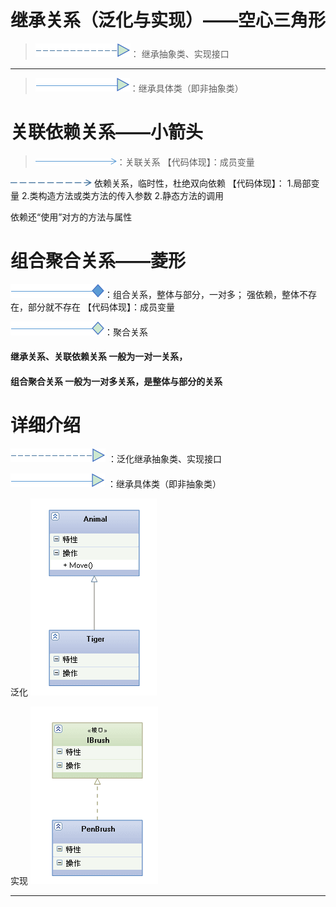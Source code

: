 # 继承关系（泛化与实现）——空心三角形

> ![](/assets/jicheng.png)： 继承抽象类、实现接口

------

> ![](/assets/fanhua.png)：继承具体类（即非抽象类）


# 关联依赖关系——小箭头
> ![](/assets/guanlian.png)：关联关系
【代码体现】：成员变量

![](/assets/yilai.png)
依赖关系，临时性，杜绝双向依赖
【代码体现】：
1.局部变量
2.类构造方法或类方法的传入参数
2.静态方法的调用

依赖还“使用”对方的方法与属性

# 组合聚合关系——菱形
![](/assets/zuhe.png)：组合关系，整体与部分，一对多；
强依赖，整体不存在，部分就不存在 
【代码体现】：成员变量

![](/assets/juhe.png)：聚合关系











#### 继承关系、关联依赖关系 一般为一对一关系，
#### 组合聚合关系 一般为一对多关系，是整体与部分的关系

# 详细介绍

![](/assets/jicheng.png) ：泛化继承抽象类、实现接口

![](/assets/fanhua.png)  ：继承具体类（即非抽象类）

泛化
![](/assets/1346433-af095465558161ca.png)

实现
![](/assets/1346433-4cea5dc72a898986.png)


------------------------------------------------------------------





